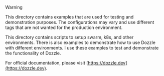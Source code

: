 > [!WARNING]
> This directory contains examples that are used for testing and demonstration purposes. The configurations may vary and use different tags that are not wanted for the production environment.

This directory contains scripts to setup swarm, k8s, and other environments. There is also examples to demonstrate how to use Dozzle with different environments. I use these examples to test and demonstrate the functionality of Dozzle.

For official documentation, please visit [https://dozzle.dev](https://dozzle.dev).
